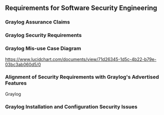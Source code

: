 ## Requirements for Software Security Engineering

### Graylog Assurance Claims


### Graylog Security Requirements


### Graylog Mis-use Case Diagram

https://www.lucidchart.com/documents/view/71d26345-1d5c-4b22-b79e-03bc3ab060d5/0
  
  
### Alignment of Security Requirements with Graylog's Advertised Features

Graylog 



### Graylog Installation and Configuration Security Issues  
  

